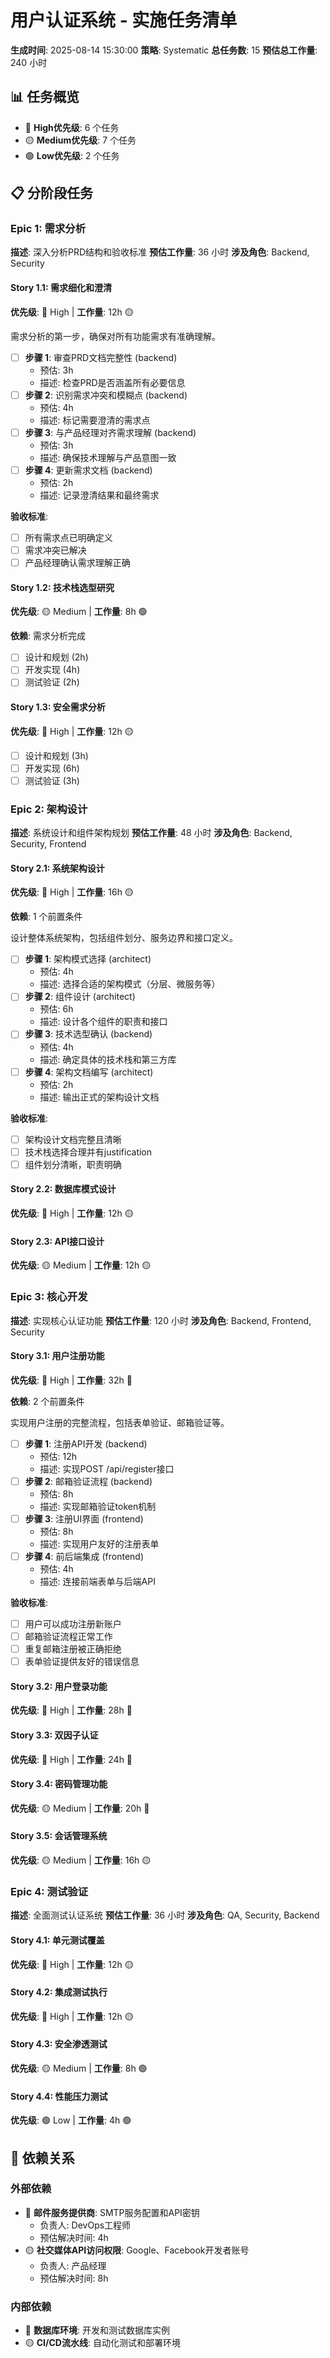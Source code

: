 # 用户认证系统 - 实施任务清单

**生成时间**: 2025-08-14 15:30:00
**策略**: Systematic
**总任务数**: 15
**预估总工作量**: 240 小时

## 📊 任务概览

- 🔴 **High优先级**: 6 个任务
- 🟡 **Medium优先级**: 7 个任务
- 🟢 **Low优先级**: 2 个任务

## 📋 分阶段任务

### Epic 1: 需求分析

**描述**: 深入分析PRD结构和验收标准
**预估工作量**: 36 小时
**涉及角色**: Backend, Security

#### Story 1.1: 需求细化和澄清
**优先级**: 🔴 High | **工作量**: 12h 🟡

需求分析的第一步，确保对所有功能需求有准确理解。

- [ ] **步骤 1**: 审查PRD文档完整性 (backend)
  - 预估: 3h
  - 描述: 检查PRD是否涵盖所有必要信息
- [ ] **步骤 2**: 识别需求冲突和模糊点 (backend)
  - 预估: 4h
  - 描述: 标记需要澄清的需求点
- [ ] **步骤 3**: 与产品经理对齐需求理解 (backend)
  - 预估: 3h
  - 描述: 确保技术理解与产品意图一致
- [ ] **步骤 4**: 更新需求文档 (backend)
  - 预估: 2h
  - 描述: 记录澄清结果和最终需求

**验收标准**:
- [ ] 所有需求点已明确定义
- [ ] 需求冲突已解决
- [ ] 产品经理确认需求理解正确

#### Story 1.2: 技术栈选型研究
**优先级**: 🟡 Medium | **工作量**: 8h 🟢

**依赖**: 需求分析完成

- [ ] 设计和规划 (2h)
- [ ] 开发实现 (4h)
- [ ] 测试验证 (2h)

#### Story 1.3: 安全需求分析  
**优先级**: 🔴 High | **工作量**: 12h 🟡

- [ ] 设计和规划 (3h)
- [ ] 开发实现 (6h)  
- [ ] 测试验证 (3h)

### Epic 2: 架构设计

**描述**: 系统设计和组件架构规划
**预估工作量**: 48 小时
**涉及角色**: Backend, Security, Frontend

#### Story 2.1: 系统架构设计
**优先级**: 🔴 High | **工作量**: 16h 🟡

**依赖**: 1 个前置条件

设计整体系统架构，包括组件划分、服务边界和接口定义。

- [ ] **步骤 1**: 架构模式选择 (architect)
  - 预估: 4h
  - 描述: 选择合适的架构模式（分层、微服务等）
- [ ] **步骤 2**: 组件设计 (architect)  
  - 预估: 6h
  - 描述: 设计各个组件的职责和接口
- [ ] **步骤 3**: 技术选型确认 (backend)
  - 预估: 4h
  - 描述: 确定具体的技术栈和第三方库
- [ ] **步骤 4**: 架构文档编写 (architect)
  - 预估: 2h
  - 描述: 输出正式的架构设计文档

**验收标准**:
- [ ] 架构设计文档完整且清晰
- [ ] 技术栈选择合理并有justification
- [ ] 组件划分清晰，职责明确

#### Story 2.2: 数据库模式设计
**优先级**: 🔴 High | **工作量**: 12h 🟡

#### Story 2.3: API接口设计
**优先级**: 🟡 Medium | **工作量**: 12h 🟡

### Epic 3: 核心开发

**描述**: 实现核心认证功能
**预估工作量**: 120 小时
**涉及角色**: Backend, Frontend, Security

#### Story 3.1: 用户注册功能
**优先级**: 🔴 High | **工作量**: 32h 🔴

**依赖**: 2 个前置条件

实现用户注册的完整流程，包括表单验证、邮箱验证等。

- [ ] **步骤 1**: 注册API开发 (backend)
  - 预估: 12h
  - 描述: 实现POST /api/register接口
- [ ] **步骤 2**: 邮箱验证流程 (backend)
  - 预估: 8h  
  - 描述: 实现邮箱验证token机制
- [ ] **步骤 3**: 注册UI界面 (frontend)
  - 预估: 8h
  - 描述: 实现用户友好的注册表单
- [ ] **步骤 4**: 前后端集成 (frontend)
  - 预估: 4h
  - 描述: 连接前端表单与后端API

**验收标准**:
- [ ] 用户可以成功注册新账户
- [ ] 邮箱验证流程正常工作
- [ ] 重复邮箱注册被正确拒绝
- [ ] 表单验证提供友好的错误信息

#### Story 3.2: 用户登录功能
**优先级**: 🔴 High | **工作量**: 28h 🔴

#### Story 3.3: 双因子认证
**优先级**: 🔴 High | **工作量**: 24h 🔴

#### Story 3.4: 密码管理功能
**优先级**: 🟡 Medium | **工作量**: 20h 🔴

#### Story 3.5: 会话管理系统
**优先级**: 🟡 Medium | **工作量**: 16h 🟡

### Epic 4: 测试验证

**描述**: 全面测试认证系统
**预估工作量**: 36 小时
**涉及角色**: QA, Security, Backend

#### Story 4.1: 单元测试覆盖
**优先级**: 🔴 High | **工作量**: 12h 🟡

#### Story 4.2: 集成测试执行
**优先级**: 🔴 High | **工作量**: 12h 🟡

#### Story 4.3: 安全渗透测试
**优先级**: 🟡 Medium | **工作量**: 8h 🟢

#### Story 4.4: 性能压力测试
**优先级**: 🟢 Low | **工作量**: 4h 🟢

## 🔗 依赖关系

### 外部依赖
- 🔴 **邮件服务提供商**: SMTP服务配置和API密钥
  - 负责人: DevOps工程师
  - 预估解决时间: 4h
- 🟡 **社交媒体API访问权限**: Google、Facebook开发者账号
  - 负责人: 产品经理
  - 预估解决时间: 8h

### 内部依赖  
- 🔴 **数据库环境**: 开发和测试数据库实例
- 🟡 **CI/CD流水线**: 自动化测试和部署环境